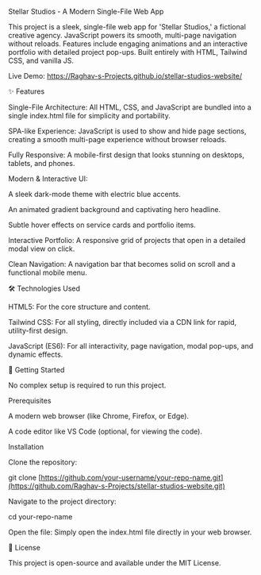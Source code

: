 Stellar Studios - A Modern Single-File Web App

This project is a sleek, single-file web app for 'Stellar Studios,' a fictional creative agency. JavaScript powers its smooth, multi-page navigation without reloads. Features include engaging animations and an interactive portfolio with detailed project pop-ups. Built entirely with HTML, Tailwind CSS, and vanilla JS.

Live Demo: https://Raghav-s-Projects.github.io/stellar-studios-website/

✨ Features

Single-File Architecture: All HTML, CSS, and JavaScript are bundled into a single index.html file for simplicity and portability.

SPA-like Experience: JavaScript is used to show and hide page sections, creating a smooth multi-page experience without browser reloads.

Fully Responsive: A mobile-first design that looks stunning on desktops, tablets, and phones.

Modern & Interactive UI:

A sleek dark-mode theme with electric blue accents.

An animated gradient background and captivating hero headline.

Subtle hover effects on service cards and portfolio items.

Interactive Portfolio: A responsive grid of projects that open in a detailed modal view on click.

Clean Navigation: A navigation bar that becomes solid on scroll and a functional mobile menu.

🛠️ Technologies Used

HTML5: For the core structure and content.

Tailwind CSS: For all styling, directly included via a CDN link for rapid, utility-first design.

JavaScript (ES6): For all interactivity, page navigation, modal pop-ups, and dynamic effects.

🚀 Getting Started

No complex setup is required to run this project.

Prerequisites

A modern web browser (like Chrome, Firefox, or Edge).

A code editor like VS Code (optional, for viewing the code).

Installation

Clone the repository:

git clone [https://github.com/your-username/your-repo-name.git](https://github.com/Raghav-s-Projects/stellar-studios-website.git)


Navigate to the project directory:

cd your-repo-name


Open the file:
Simply open the index.html file directly in your web browser.

📄 License

This project is open-source and available under the MIT License.

